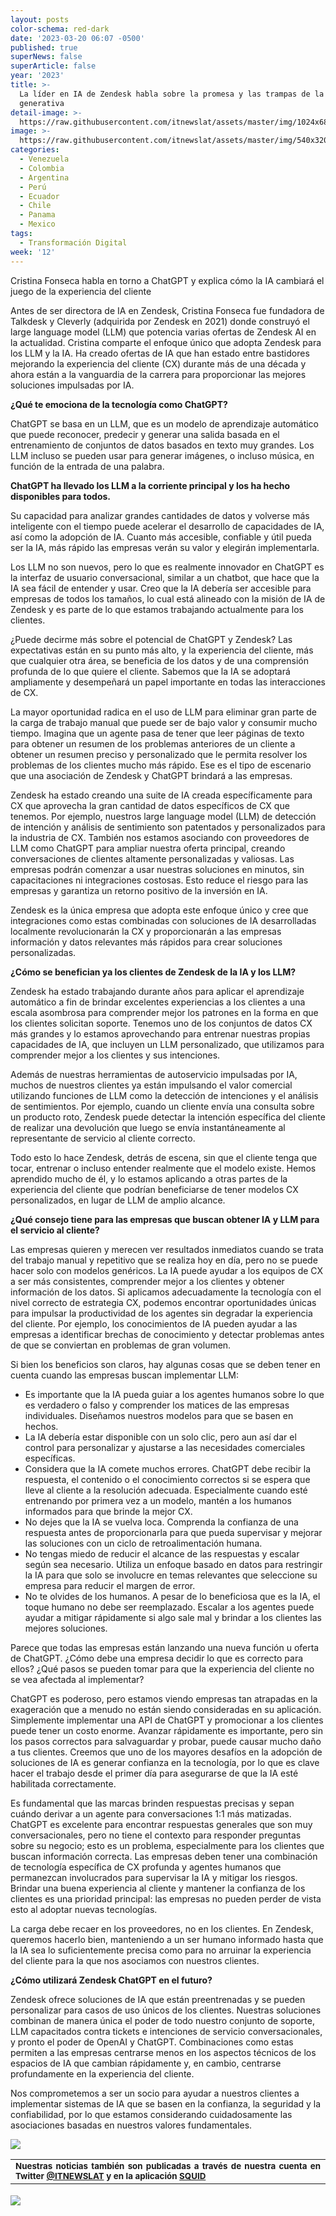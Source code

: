 ```yaml
---
layout: posts
color-schema: red-dark
date: '2023-03-20 06:07 -0500'
published: true
superNews: false
superArticle: false
year: '2023'
title: >-
  La líder en IA de Zendesk habla sobre la promesa y las trampas de la IA
  generativa
detail-image: >-
  https://raw.githubusercontent.com/itnewslat/assets/master/img/1024x680/Cristina-Fonseca-g.jpg
image: >-
  https://raw.githubusercontent.com/itnewslat/assets/master/img/540x320/Cristina-Fonseca-p.jpg
categories:
  - Venezuela
  - Colombia
  - Argentina
  - Perú
  - Ecuador
  - Chile
  - Panama
  - Mexico
tags:
  - Transformación Digital
week: '12'
---
```

Cristina Fonseca habla en torno a ChatGPT y explica cómo la IA cambiará el juego de la experiencia del cliente
 
Antes de ser directora de IA en Zendesk, Cristina Fonseca fue fundadora de Talkdesk  y Cleverly (adquirida por Zendesk en 2021) donde construyó el large language model (LLM) que potencia varias ofertas de Zendesk AI en la actualidad. Cristina comparte el enfoque único que adopta Zendesk para los LLM y la IA. Ha creado ofertas de IA que han estado entre bastidores mejorando la experiencia del cliente (CX) durante más de una década y ahora están a la vanguardia de la carrera para proporcionar las mejores soluciones impulsadas por IA.
 
**¿Qué te emociona de la tecnología como ChatGPT?**
 
ChatGPT se basa en un LLM, que es un modelo de aprendizaje automático que puede reconocer, predecir y generar una salida basada en el entrenamiento de conjuntos de datos basados en texto muy grandes. Los LLM incluso se pueden usar para generar imágenes, o incluso música, en función de la entrada de una palabra.
 
**ChatGPT ha llevado los LLM a la corriente principal y los ha hecho disponibles para todos.**

Su capacidad para analizar grandes cantidades de datos y volverse más inteligente con el tiempo puede acelerar el desarrollo de capacidades de IA, así como la adopción de IA. Cuanto más accesible, confiable y útil pueda ser la IA, más rápido las empresas verán su valor y elegirán implementarla.
 
Los LLM no son nuevos, pero lo que es realmente innovador en ChatGPT es la interfaz de usuario conversacional, similar a un chatbot, que hace que la IA sea fácil de entender y usar. Creo que la IA debería ser accesible para empresas de todos los tamaños, lo cual está alineado con la misión de IA de Zendesk y es parte de lo que estamos trabajando actualmente para los clientes.
 
¿Puede decirme más sobre el potencial de ChatGPT y Zendesk?
Las expectativas están en su punto más alto, y la experiencia del cliente, más que cualquier otra área, se beneficia de los datos y de una comprensión profunda de lo que quiere el cliente. Sabemos que la IA se adoptará ampliamente y desempeñará un papel importante en todas las interacciones de CX.
 
La mayor oportunidad radica en el uso de LLM para eliminar gran parte de la carga de trabajo manual que puede ser de bajo valor y consumir mucho tiempo. Imagina que un agente pasa de tener que leer páginas de texto para obtener un resumen de los problemas anteriores de un cliente a obtener un resumen preciso y personalizado que le permita resolver los problemas de los clientes mucho más rápido. Ese es el tipo de escenario que una asociación de Zendesk y ChatGPT brindará a las empresas.
 
Zendesk ha estado creando una suite de IA creada específicamente para CX que aprovecha la gran cantidad de datos específicos de CX que tenemos. Por ejemplo, nuestros large language model (LLM) de detección de intención y análisis de sentimiento son patentados y personalizados para la industria de CX. También nos estamos asociando con proveedores de LLM como ChatGPT para ampliar nuestra oferta principal, creando conversaciones de clientes altamente personalizadas y valiosas. Las empresas podrán comenzar a usar nuestras soluciones en minutos, sin capacitaciones ni integraciones costosas. Esto reduce el riesgo para las empresas y garantiza un retorno positivo de la inversión en IA.
 
Zendesk es la única empresa que adopta este enfoque único y cree que integraciones como estas combinadas con soluciones de IA desarrolladas localmente revolucionarán la CX y proporcionarán a las empresas información y datos relevantes más rápidos para crear soluciones personalizadas.
 
**¿Cómo se benefician ya los clientes de Zendesk de la IA y los LLM?**
 
Zendesk ha estado trabajando durante años para aplicar el aprendizaje automático a fin de brindar excelentes experiencias a los clientes a una escala asombrosa para comprender mejor los patrones en la forma en que los clientes solicitan soporte. Tenemos uno de los conjuntos de datos CX más grandes y lo estamos aprovechando para entrenar nuestras propias capacidades de IA, que incluyen un LLM personalizado, que utilizamos para comprender mejor a los clientes y sus intenciones.
 
Además de nuestras herramientas de autoservicio impulsadas por IA, muchos de nuestros clientes ya están impulsando el valor comercial utilizando funciones de LLM como la detección de intenciones y el análisis de sentimientos. Por ejemplo, cuando un cliente envía una consulta sobre un producto roto, Zendesk puede detectar la intención específica del cliente de realizar una devolución que luego se envía instantáneamente al representante de servicio al cliente correcto.
 
Todo esto lo hace Zendesk, detrás de escena, sin que el cliente tenga que tocar, entrenar o incluso entender realmente que el modelo existe. Hemos aprendido mucho de él, y lo estamos aplicando a otras partes de la experiencia del cliente que podrían beneficiarse de tener modelos CX personalizados, en lugar de LLM de amplio alcance.
 
**¿Qué consejo tiene para las empresas que buscan obtener IA y LLM para el servicio al cliente?**

Las empresas quieren y merecen ver resultados inmediatos cuando se trata del trabajo manual y repetitivo que se realiza hoy en día, pero no se puede hacer solo con modelos genéricos. La IA puede ayudar a los equipos de CX a ser más consistentes, comprender mejor a los clientes y obtener información de los datos. Si aplicamos adecuadamente la tecnología con el nivel correcto de estrategia CX, podemos encontrar oportunidades únicas para impulsar la productividad de los agentes sin degradar la experiencia del cliente. Por ejemplo, los conocimientos de IA pueden ayudar a las empresas a identificar brechas de conocimiento y detectar problemas antes de que se conviertan en problemas de gran volumen.
 
Si bien los beneficios son claros, hay algunas cosas que se deben tener en cuenta cuando las empresas buscan implementar LLM:

- Es importante que la IA pueda guiar a los agentes humanos sobre lo que es verdadero o falso y comprender los matices de las empresas individuales. Diseñamos nuestros modelos para que se basen en hechos.
- La IA debería estar disponible con un solo clic, pero aun así dar el control para personalizar y ajustarse a las necesidades comerciales específicas.
- Considera que la IA comete muchos errores. ChatGPT debe recibir la respuesta, el contenido o el conocimiento correctos si se espera que lleve al cliente a la resolución adecuada. Especialmente cuando esté entrenando por primera vez a un modelo, mantén a los humanos informados para que brinde la mejor CX.
- No dejes que la IA se vuelva loca. Comprenda la confianza de una respuesta antes de proporcionarla para que pueda supervisar y mejorar las soluciones con un ciclo de retroalimentación humana.
- No tengas miedo de reducir el alcance de las respuestas y escalar según sea necesario. Utiliza un enfoque basado en datos para restringir la IA para que solo se involucre en temas relevantes que seleccione su empresa para reducir el margen de error.
-  No te olvides de los humanos. A pesar de lo beneficiosa que es la IA, el toque humano no debe ser reemplazado. Escalar a los agentes puede ayudar a mitigar rápidamente si algo sale mal y brindar a los clientes las mejores soluciones.
 
Parece que todas las empresas están lanzando una nueva función u oferta de ChatGPT. ¿Cómo debe una empresa decidir lo que es correcto para ellos? ¿Qué pasos se pueden tomar para que la experiencia del cliente no se vea afectada al implementar?

ChatGPT es poderoso, pero estamos viendo empresas tan atrapadas en la exageración que a menudo no están siendo consideradas en su aplicación. Simplemente implementar una API de ChatGPT y promocionar a los clientes puede tener un costo enorme. Avanzar rápidamente es importante, pero sin los pasos correctos para salvaguardar y probar, puede causar mucho daño a tus clientes. Creemos que uno de los mayores desafíos en la adopción de soluciones de IA es generar confianza en la tecnología, por lo que es clave hacer el trabajo desde el primer día para asegurarse de que la IA esté habilitada correctamente.
 
Es fundamental que las marcas brinden respuestas precisas y sepan cuándo derivar a un agente para conversaciones 1:1 más matizadas. ChatGPT es excelente para encontrar respuestas generales que son muy conversacionales, pero no tiene el contexto para responder preguntas sobre su negocio; esto es un problema, especialmente para los clientes que buscan información correcta. Las empresas deben tener una combinación de tecnología específica de CX profunda y agentes humanos que permanezcan involucrados para supervisar la IA y mitigar los riesgos. Brindar una buena experiencia al cliente y mantener la confianza de los clientes es una prioridad principal: las empresas no pueden perder de vista esto al adoptar nuevas tecnologías.
 
La carga debe recaer en los proveedores, no en los clientes. En Zendesk, queremos hacerlo bien, manteniendo a un ser humano informado hasta que la IA sea lo suficientemente precisa como para no arruinar la experiencia del cliente para la que nos asociamos con nuestros clientes.
 
**¿Cómo utilizará Zendesk ChatGPT en el futuro?**

Zendesk ofrece soluciones de IA que están preentrenadas y se pueden personalizar para casos de uso únicos de los clientes. Nuestras soluciones combinan de manera única el poder de todo nuestro conjunto de soporte, LLM capacitados contra tickets e intenciones de servicio conversacionales, y pronto el poder de OpenAI y ChatGPT. Combinaciones como estas permiten a las empresas centrarse menos en los aspectos técnicos de los espacios de IA que cambian rápidamente y, en cambio, centrarse profundamente en la experiencia del cliente.
 
Nos comprometemos a ser un socio para ayudar a nuestros clientes a implementar sistemas de IA que se basen en la confianza, la seguridad y la confiabilidad, por lo que estamos considerando cuidadosamente las asociaciones basadas en nuestros valores fundamentales.

![](https://raw.githubusercontent.com/itnewslat/assets/master/img/540x320/Cristina-Fonseca-p.jpg)

<table style="height: 42px;" width="569">
<tbody>
<tr>
<td style="text-align: justify;"><sub><strong>Nuestras noticias también son publicadas a través de nuestra cuenta en Twitter <a href="https://twitter.com/itnewslat?lang=es">@ITNEWSLAT</a> y en la aplicación <a href="https://squidapp.co/en/">SQUID</a></strong></sub></td>
</tr>
</tbody>
</table>
<img src="https://tracker.metricool.com/c3po.jpg?hash=56f88a41e39ab42c063cc51676587a04"/>